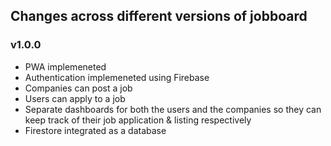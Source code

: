 ## Changes across different versions of jobboard

### v1.0.0

- PWA implemeneted
- Authentication implemeneted using Firebase
- Companies can post a job
- Users can apply to a job
- Separate dashboards for both the users and the companies so they can keep track of their job application & listing respectively
- Firestore integrated as a database
